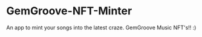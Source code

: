 # GemGroove-NFT-Minter
An app to mint your songs into the latest craze.  GemGroove Music NFT's!! :)

